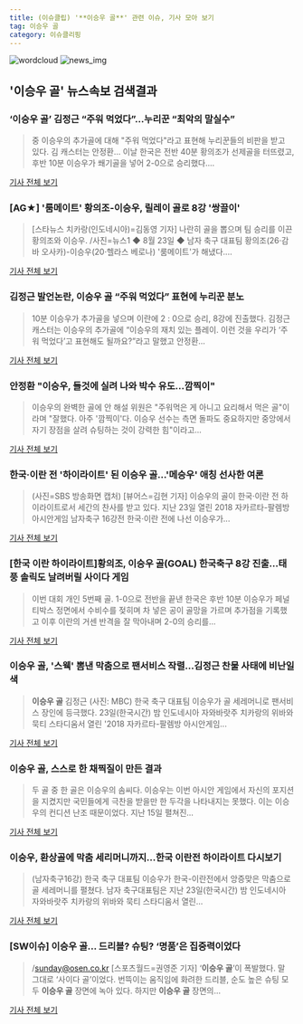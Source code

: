 ```yaml
---
title: (이슈클립) '**이승우 골**' 관련 이슈, 기사 모아 보기
tag: 이승우 골
category: 이슈클리핑
---
```

![wordcloud](https://s3.ap-northeast-2.amazonaws.com/lyrics101-wordcloud/2018-08-24-1535079858.png)
![news_img](https://user-images.githubusercontent.com/42597476/44507050-1206f400-a6e4-11e8-8d98-7ffbfebb353f.png)
## **'**이승우 골**'** 뉴스속보 검색결과
### ‘**이승우 골**’ 김정근 “주워 먹었다”…누리꾼 “최악의 말실수”

>중 이승우의 추가골에 대해 "주워 먹었다"라고 표현해 누리꾼들의 비판을 받고 있다. 김 캐스터는 안정환... 이날 한국은 전반 40분 황의조가 선제골을 터뜨렸고, 후반 10분 이승우가 쐐기골을 넣어 2-0으로 승리했다....

<a href="http://news.donga.com/3/all/20180824/91656466/2" target="_blank">기사 전체 보기</a>

### [AG★] '룸메이트' 황의조-이승우, 릴레이 골로 8강 '쌍끌이'

>[스타뉴스 치카랑(인도네시아)=김동영 기자] 나란히 골을 뽑으며 팀 승리를 이끈 황의조와 이승우. /사진=뉴스1 ◆ 8월 23일 ◆ 남자 축구 대표팀 황의조(26·감바 오사카)-이승우(20·헬라스 베로나) '룸메이트'가 해냈다....

<a href="http://star.mt.co.kr/stview.php?no=2018082403043547166" target="_blank">기사 전체 보기</a>

### 김정근 발언논란, **이승우 골** “주워 먹었다” 표현에 누리꾼 분노

>10분 이승우가 추가골을 넣으며 이란에 2 : 0으로 승리, 8강에 진출했다. 김정근 캐스터는 이승우의 추가골에 “이승우의 재치 있는 플레이. 이런 것을 우리가 ‘주워 먹었다’고 표현해도 될까요?”라고 말했고 안정환...

<a href="http://star.mk.co.kr/new/view.php?mc=ST&year=2018&no=532329" target="_blank">기사 전체 보기</a>

### 안정환 "이승우, 들것에 실려 나와 박수 유도...깜찍이"

>이승우의 완벽한 골에 안 해설 위원은 "주워먹은 게 아니고 요리해서 먹은 골"이라며 "잘했다. 아주 '깜찍이'다. 이승우 선수는 측면 돌파도 중요하지만 중앙에서 자기 장점을 살려 슈팅하는 것이 강력한 힘"이라고...

<a href="http://www.ytn.co.kr/_ln/0107_201808241020066119" target="_blank">기사 전체 보기</a>

### 한국·이란 전 '하이라이트' 된 **이승우 골**…'메승우' 애칭 선사한 여론

>(사진=SBS 방송화면 캡처) [뷰어스=김현 기자] 이승우의 골이 한국·이란 전 하이라이트로서 세간의 찬사를 받고 있다. 지난 23일 열린 2018 자카르타-팔렘방 아시안게임 남자축구 16강전 한국·이란 전에 나선 이승우가...

<a href="http://viewers.heraldcorp.com/news/articleView.html?idxno=18674" target="_blank">기사 전체 보기</a>

### [한국 이란 하이라이트]황의조, **이승우 골**(GOAL) 한국축구 8강 진출…태풍 솔릭도 날려버릴 사이다 게임

>이번 대회 개인 5번째 골. 1-0으로 전반을 끝낸 한국은 후반 10분 이승우가 페널티박스 정면에서 수비수를 젖히며 차 넣은 공이 골망을 가르며 추가점을 기록했고 이후 이란의 거센 반격을 잘 막아내며 2-0의 승리를...

<a href="http://www.gyotongn.com/news/articleView.html?idxno=196432" target="_blank">기사 전체 보기</a>

### **이승우 골**, '스웩' 뽐낸 막춤으로 팬서비스 작렬…김정근 찬물 사태에 비난일색

>**이승우 골** 김정근 (사진: MBC) 한국 축구 대표팀 이승우가 골 세레머니로 팬서비스 장인에 등극했다. 23일(한국시간) 밤 인도네시아 자와바랏주 치카랑의 위바와 묵티 스타디움서 열린 '2018 자카르타-팔렘방 아시안게임...

<a href="http://www.ihalla.com/read.php3?aid=1535078761605855322" target="_blank">기사 전체 보기</a>

### **이승우 골**, 스스로 한 채찍질이 만든 결과

>두 골 중 한 골은 이승우의 솜씨다. 이승우는 이번 아시안 게임에서 자신의 포지션을 지켰지만 국민들에게 극찬을 받을만 한 두각을 나타내지는 못했다. 이는 이승우의 컨디션 난조 때문이었다. 지난 15일 펼쳐진...

<a href="http://www.dailian.co.kr/news/view/734640/?sc=naver" target="_blank">기사 전체 보기</a>

### 이승우, 환상골에 막춤 세리머니까지...한국 이란전 하이라이트 다시보기

>(남자축구16강) 한국 축구 대표팀 이승우가 한국-이란전에서 앙증맞은 막춤으로 골 세레머니를 펼쳤다. 남자 축구대표팀은 지난 23일(한국시간) 밤 인도네시아 자와바랏주 치카랑의 위바와 묵티 스타디움서 열린...

<a href="https://programs.sbs.co.kr/sports/ag2018/article/56053/S10009185510" target="_blank">기사 전체 보기</a>

### [SW이슈] **이승우 골**… 드리블? 슈팅? ‘명품’은 집중력이었다

>/sunday@osen.co.kr [스포츠월드=권영준 기자] ‘**이승우 골**’이 폭발했다. 말 그대로 ‘사이다 골’이었다. 번뜩이는 움직임에 화려한 드리블, 순도 높은 슈팅 모두 **이승우 골** 장면에 녹아 있다. 하지만 **이승우 골** 장면의...

<a href="http://www.sportsworldi.com/content/html/2018/08/24/20180824624814.html" target="_blank">기사 전체 보기</a>


